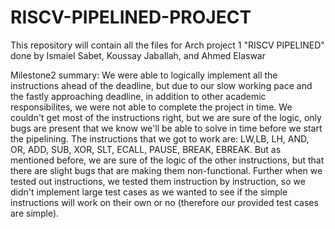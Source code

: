 # RISCV-PIPELINED-PROJECT
This repository will contain all the files for Arch project 1 "RISCV PIPELINED" done by Ismaiel Sabet, Koussay Jaballah, and Ahmed Elaswar

Milestone2 summary:
We were able to logically implement all the instructions ahead of the deadline, but due to our slow working pace and the fastly approaching deadline, in addition to other academic responsibilites, we were not able to complete the project in time. We couldn't get most of the instructions right, but we are sure of the logic, only bugs are present that we know we'll be able to solve in time before we start the pipelining. The instructions that we got to work are: LW,LB, LH, AND, OR, ADD, SUB, XOR, SLT, ECALL, PAUSE, BREAK, EBREAK. But as mentioned before, we are sure of the logic of the other instructions, but that there are slight bugs that are making them non-functional. Further when we tested out instructions, we tested them instruction by instruction, so we didn't implement large test cases as we wanted to see if the simple instructions will work on their own or no (therefore our provided test cases are simple).
